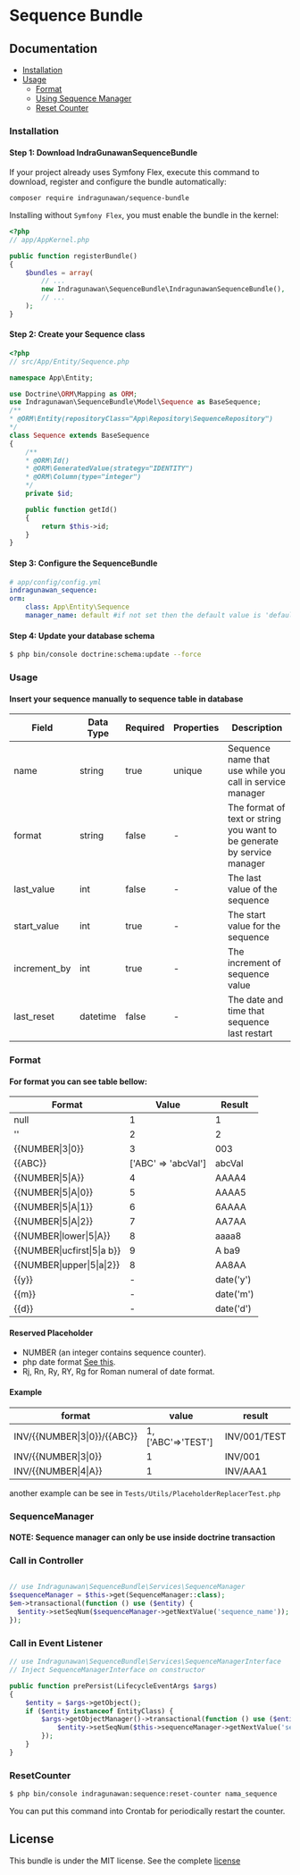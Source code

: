 # Sequence Bundle

## Documentation
* [Installation](#installation)
* [Usage](#usage)
  - [Format](#format)
  - [Using Sequence Manager](#SequenceManager)
  - [Reset Counter](#ResetCounter)

### Installation
#### Step 1: Download IndraGunawanSequenceBundle
If your project already uses Symfony Flex, execute this command to download, register and configure the bundle automatically:

```bash
composer require indragunawan/sequence-bundle
```

Installing without ``Symfony Flex``, you must enable the bundle in the kernel:

```php
<?php
// app/AppKernel.php

public function registerBundle()
{
    $bundles = array(
        // ...
        new Indragunawan\SequenceBundle\IndragunawanSequenceBundle(),
        // ...
    );
}
```
#### Step 2: Create your Sequence class

```php
<?php
// src/App/Entity/Sequence.php

namespace App\Entity;

use Doctrine\ORM\Mapping as ORM;
use Indragunawan\SequenceBundle\Model\Sequence as BaseSequence;
/**
* @ORM\Entity(repositoryClass="App\Repository\SequenceRepository")
*/
class Sequence extends BaseSequence
{
    /**
    * @ORM\Id()
    * @ORM\GeneratedValue(strategy="IDENTITY")
    * @ORM\Column(type="integer")
    */
    private $id;

    public function getId()
    {
        return $this->id;
    }
}
```

#### Step 3: Configure the SequenceBundle

```yaml
# app/config/config.yml
indragunawan_sequence:
orm:
    class: App\Entity\Sequence
    manager_name: default #if not set then the default value is 'default'
```

#### Step 4: Update your database schema

```bash
$ php bin/console doctrine:schema:update --force
```

### Usage

#### Insert your sequence manually to sequence table in database

| Field | Data Type | Required | Properties | Description |
| ----- | --------- | -------- | ---------- | ----------- |
| name | string | true | unique | Sequence name that use while you call in service manager |
| format | string | false | - | The format of text or string you want to be generate by service manager |
| last_value | int | false | - | The last value of the sequence |
| start_value | int | true | - | The start value for the sequence |
| increment_by | int | true | - | The increment of sequence value |
| last_reset | datetime | false | - | The date and time that sequence last restart |

### Format
#### For format you can see table bellow:

| Format | Value | Result |
| ------ | ------ | --- |
| null | 1 | 1 |
| '' | 2 | 2 |
| {{NUMBER\|3\|0}} | 3 | 003 |
| {{ABC}} | ['ABC' => 'abcVal'] | abcVal |
| {{NUMBER\|5\|A}} | 4 | AAAA4 |
| {{NUMBER\|5\|A\|0}} | 5 | AAAA5 |
| {{NUMBER\|5\|A\|1}} | 6 | 6AAAA |
| {{NUMBER\|5\|A\|2}} | 7 | AA7AA |
| {{NUMBER\|lower\|5\|A}} | 8 | aaaa8 |
| {{NUMBER\|ucfirst\|5\|a b}} | 9 | A ba9 |
| {{NUMBER\|upper\|5\|a\|2}} | 8 | AA8AA |
| {{y}} | - | date('y') |
| {{m}} | - | date('m') |
| {{d}} | - | date('d') |

#### Reserved Placeholder
* NUMBER (an integer contains sequence counter).
* php date format [See this](http://php.net/manual/en/function.date.php).
* Rj, Rn, Ry, RY, Rg for Roman numeral of date format.

#### Example

| format | value | result |
| --- | --- | --- |
| INV/{{NUMBER\|3\|0}}/{{ABC}} | 1, ['ABC'=>'TEST'] | INV/001/TEST |
| INV/{{NUMBER\|3\|0}} | 1 | INV/001 |
| INV/{{NUMBER\|4\|A}} | 1 | INV/AAA1 |

another example can be see in ``Tests/Utils/PlaceholderReplacerTest.php``

### SequenceManager

#### NOTE: Sequence manager can only be use inside doctrine transaction

### Call in Controller
```php

// use Indragunawan\SequenceBundle\Services\SequenceManager
$sequenceManager = $this->get(SequenceManager::class);
$em->transactional(function () use ($entity) {
  $entity->setSeqNum($sequenceManager->getNextValue('sequence_name'));
});
```

### Call in Event Listener
```php
// use Indragunawan\SequenceBundle\Services\SequenceManagerInterface
// Inject SequenceManagerInterface on constructor

public function prePersist(LifecycleEventArgs $args)
{
    $entity = $args->getObject();
    if ($entity instanceof EntityClass) {
        $args->getObjectManager()->transactional(function () use ($entity) {
            $entity->setSeqNum($this->sequenceManager->getNextValue('sequence_name'));
        });
    }
}
```

### ResetCounter
```bash
$ php bin/console indragunawan:sequence:reset-counter nama_sequence
```

You can put this command into Crontab for periodically restart the counter.
## License
This bundle is under the MIT license. See the complete [license](LICENSE)
